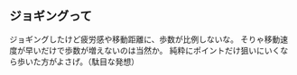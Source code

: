 ## ジョギングって

ジョギングしたけど疲労感や移動距離に、歩数が比例しないな。
そりゃ移動速度が早いだけで歩数が増えないのは当然か。
純粋にポイントだけ狙いにいくなら歩いた方がよさげ。（駄目な発想）
